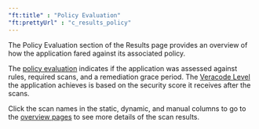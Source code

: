 ```yaml
---
"ft:title" : "Policy Evaluation"
"ft:prettyUrl" : "c_results_policy"
---
```


The Policy Evaluation section of the Results page provides an overview of how the application fared against its associated policy.

The [policy evaluation](https://docs.veracode.com/r/policy_understand) indicates if the application was assessed against rules, required scans, and a remediation grace period. The [Veracode Level](https://docs.veracode.com/r/policy_veracodelevel) the application achieves is based on the security score it receives after the scans.

Click the scan names in the static, dynamic, and manual columns to go to the [overview pages](https://docs.veracode.com/r/c_nav_app_menu) to see more details of the scan results.

